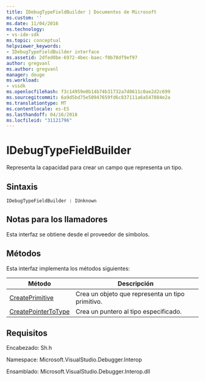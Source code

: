 ```yaml
---
title: IDebugTypeFieldBuilder | Documentos de Microsoft
ms.custom: ''
ms.date: 11/04/2016
ms.technology:
- vs-ide-sdk
ms.topic: conceptual
helpviewer_keywords:
- IDebugTypeFieldBuilder interface
ms.assetid: 2dfed0be-6972-4bec-baec-f0b78df9ef97
author: gregvanl
ms.author: gregvanl
manager: douge
ms.workload:
- vssdk
ms.openlocfilehash: f3c14959e0b14b74b31732a7d8611c0ae2d2c699
ms.sourcegitcommit: 6a9d5bd75e50947659fd6c837111a6a547884e2a
ms.translationtype: MT
ms.contentlocale: es-ES
ms.lasthandoff: 04/16/2018
ms.locfileid: "31121796"
---
```

# <a name="idebugtypefieldbuilder"></a>IDebugTypeFieldBuilder
Representa la capacidad para crear un campo que representa un tipo.  
  
## <a name="syntax"></a>Sintaxis  
  
```  
IDebugTypeFieldBuilder : IUnknown  
```  
  
## <a name="notes-for-callers"></a>Notas para los llamadores  
 Esta interfaz se obtiene desde el proveedor de símbolos.  
  
## <a name="methods"></a>Métodos  
 Esta interfaz implementa los métodos siguientes:  
  
|Método|Descripción|  
|------------|-----------------|  
|[CreatePrimitive](../../../extensibility/debugger/reference/idebugtypefieldbuilder-createprimitive.md)|Crea un objeto que representa un tipo primitivo.|  
|[CreatePointerToType](../../../extensibility/debugger/reference/idebugtypefieldbuilder-createpointertotype.md)|Crea un puntero al tipo especificado.|  
  
## <a name="requirements"></a>Requisitos  
 Encabezado: Sh.h  
  
 Namespace: Microsoft.VisualStudio.Debugger.Interop  
  
 Ensamblado: Microsoft.VisualStudio.Debugger.Interop.dll